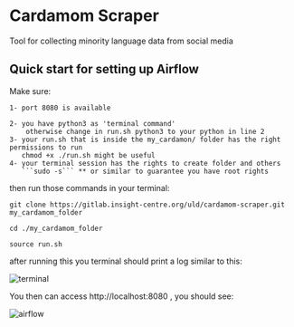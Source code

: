 # Cardamom Scraper

Tool for collecting minority language data from social media

## Quick start for setting up Airflow

Make sure:

    1- port 8080 is available 

    2- you have python3 as 'terminal command' 
        otherwise change in run.sh python3 to your python in line 2 
    3- your run.sh that is inside the my_cardamon/ folder has the right permissions to run 
       chmod +x ./run.sh might be useful 
    4- your terminal session has the rights to create folder and others 
       ```sudo -s``` ** or similar to guarantee you have root rights
            
then run those commands in your terminal:

```git clone https://gitlab.insight-centre.org/uld/cardamom-scraper.git my_cardamom_folder```

```cd ./my_cardamom_folder```


```source run.sh```

after running this you terminal should print a log similar to this:

![terminal](terminal.png)

You then can access http://localhost:8080 , you should see:

![airflow](airflow.png)
